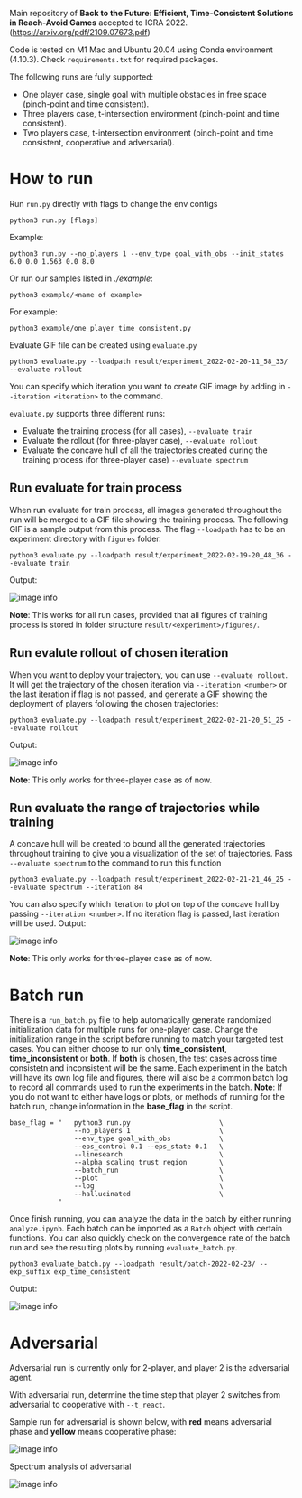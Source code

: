 Main repository of **Back to the Future: Efficient, Time-Consistent Solutions in Reach-Avoid Games** accepted to ICRA 2022. (https://arxiv.org/pdf/2109.07673.pdf)

Code is tested on M1 Mac and Ubuntu 20.04 using Conda environment (4.10.3). Check ```requirements.txt``` for required packages.

The following runs are fully supported:
* One player case, single goal with multiple obstacles in free space (pinch-point and time consistent).
* Three players case, t-intersection environment (pinch-point and time consistent).
* Two players case, t-intersection environment (pinch-point and time consistent, cooperative and adversarial).

# How to run
Run ```run.py``` directly with flags to change the env configs
```
python3 run.py [flags]
```
Example:
```
python3 run.py --no_players 1 --env_type goal_with_obs --init_states 6.0 0.0 1.563 0.0 8.0
```
Or run our samples listed in *./example*:
```
python3 example/<name of example>
```
For example:
```
python3 example/one_player_time_consistent.py
```

Evaluate GIF file can be created using ```evaluate.py```
```
python3 evaluate.py --loadpath result/experiment_2022-02-20-11_58_33/ --evaluate rollout
```
You can specify which iteration you want to create GIF image by adding in ```--iteration <iteration>``` to the command.

```evaluate.py``` supports three different runs:
* Evaluate the training process (for all cases), ```--evaluate train```
* Evaluate the rollout (for three-player case), ```--evaluate rollout```
* Evaluate the concave hull of all the trajectories created during the training process (for three-player case) ```--evaluate spectrum```

## Run evaluate for train process
When run evaluate for train process, all images generated throughout the run will be merged to a GIF file showing the training process. The following GIF is a sample output from this process. The flag ```--loadpath``` has to be an experiment directory with ```figures``` folder.
```
python3 evaluate.py --loadpath result/experiment_2022-02-19-20_48_36 --evaluate train
```
Output:

![image info](./result/experiment_2022-02-19-20_48_36/figures/evaluate_training.gif)

**Note**: This works for all run cases, provided that all figures of training process is stored in folder structure ```result/<experiment>/figures/```.

## Run evalute rollout of chosen iteration
When you want to deploy your trajectory, you can use ```--evaluate rollout```. It will get the trajectory of the chosen iteration via ```--iteration <number>``` or the last iteration if flag is not passed, and generate a GIF showing the deployment of players following the chosen trajectories:
```
python3 evaluate.py --loadpath result/experiment_2022-02-21-20_51_25 --evaluate rollout
```
Output:

![image info](./result/experiment_2022-02-21-20_51_25/evaluate/evaluate_rollout.gif)

**Note**: This only works for three-player case as of now.

## Run evaluate the range of trajectories while training
A concave hull will be created to bound all the generated trajectories throughout training to give you a visualization of the set of trajectories. Pass ```--evaluate spectrum``` to the command to run this function
```
python3 evaluate.py --loadpath result/experiment_2022-02-21-21_46_25 --evaluate spectrum --iteration 84
```
You can also specify which iteration to plot on top of the concave hull by passing ```--iteration <number>```. If no iteration flag is passed, last iteration will be used.
Output:

![image info](./result/experiment_2022-02-21-21_46_25/evaluate/spectrum.png)

**Note**: This only works for three-player case as of now.

# Batch run
There is a ```run_batch.py``` file to help automatically generate randomized initialization data for multiple runs for one-player case. Change the initialization range in the script before running to match your targeted test cases. You can either choose to run only **time_consistent**, **time_inconsistent** or **both**. If **both** is chosen, the test cases across time consistetn and inconsistent will be the same. Each experiment in the batch will have its own log file and figures, there will also be a common batch log to record all commands used to run the experiments in the batch.
**Note**: If you do not want to either have logs or plots, or methods of running for the batch run, change information in the **base_flag** in the script.
```
base_flag = "   python3 run.py                      \
                --no_players 1                      \
                --env_type goal_with_obs            \
                --eps_control 0.1 --eps_state 0.1   \
                --linesearch                        \
                --alpha_scaling trust_region        \
                --batch_run                         \
                --plot                              \
                --log                               \
                --hallucinated                      \
            "
```

Once finish running, you can analyze the data in the batch by either running ```analyze.ipynb```. Each batch can be imported as a ```Batch``` object with certain functions. You can also quickly check on the convergence rate of the batch run and see the resulting plots by running ```evaluate_batch.py```.
```
python3 evaluate_batch.py --loadpath result/batch-2022-02-23/ --exp_suffix exp_time_consistent
```

Output:

![image info](./result/batch-2022-02-19/summary/exp_time_consistent_summary.png)

# Adversarial
Adversarial run is currently only for 2-player, and player 2 is the adversarial agent.

With adversarial run, determine the time step that player 2 switches from adversarial to cooperative with ```--t_react```.

Sample run for adversarial is shown below, with **red** means adversarial phase and **yellow** means cooperative phase:

![image info](./result/experiment_2022-02-26-02_19_22/evaluate/evaluate_rollout.gif)

Spectrum analysis of adversarial

![image info](./result/experiment_2022-02-26-02_19_22/evaluate/spectrum.png)
